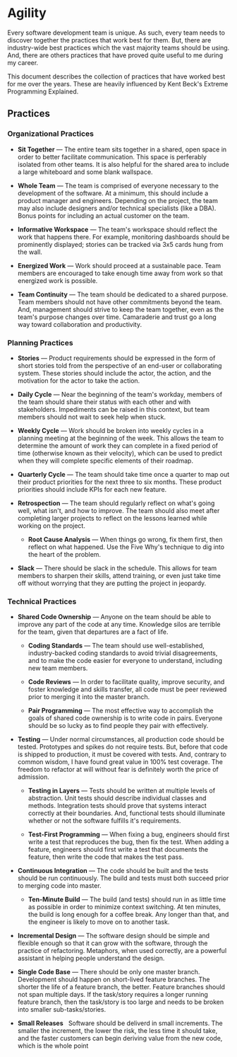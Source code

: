 # Agility

Every software development team is unique. As such, every team needs to discover together the practices that work best for them. But, there are industry-wide best practices which the vast majority teams should be using. And, there are others practices that have proved quite useful to me during my career.

This document describes the collection of practices that have worked best for me over the years. These are heavily influenced by Kent Beck's Extreme Programming Explained.

## Practices

### Organizational Practices

- **Sit Together** &mdash; The entire team sits together in a shared, open space in order to better facilitate communication. This space is perferably isolated from other teams. It is also helpful for the shared area to include a large whiteboard and some blank wallspace.

- **Whole Team** &mdash; The team is comprised of everyone necessary to the development of the software. At a minimum, this should include a product manager and engineers. Depending on the project, the team may also include designers and/or technical specialists (like a DBA). Bonus points for including an actual customer on the team.

- **Informative Workspace** &mdash; The team's workspace should reflect the work that happens there. For example, monitoring dashboards should be prominently displayed; stories can be tracked via 3x5 cards hung from the wall.

- **Energized Work** &mdash; Work should proceed at a sustainable pace. Team members are encouraged to take enough time away from work so that energized work is possible.

- **Team Continuity** &mdash; The team should be dedicated to a shared purpose. Team members should not have other commitments beyond the team. And, management should strive to keep the team together, even as the team's purpose changes over time. Camaraderie and trust go a long way toward collaboration and productivity.

### Planning Practices

- **Stories** &mdash; Product requirements should be expressed in the form of short stories told from the perspective of an end-user or collaborating system. These stories should include the actor, the action, and the motivation for the actor to take the action.

- **Daily Cycle** &mdash; Near the beginning of the team's workday, members of the team should share their status with each other and with stakeholders. Impediments can be raised in this context, but team members should not wait to seek help when stuck.

- **Weekly Cycle** &mdash; Work should be broken into weekly cycles in a planning meeting at the beginning of the week. This allows the team to determine the amount of work they can complete in a fixed period of time (otherwise known as their velocity), which can be used to predict when they will complete specific elements of their roadmap.

- **Quarterly Cycle** &mdash; The team should take time once a quarter to map out their product priorities for the next three to six months. These product priorities should include KPIs for each new feature.

- **Retrospection** &mdash; The team should regularly reflect on what's going well, what isn't, and how to improve. The team should also meet after completing larger projects to reflect on the lessons learned while working on the project.

  - **Root Cause Analysis** &mdash; When things go wrong, fix them first, then reflect on what happened. Use the Five Why's technique to dig into the heart of the problem.

- **Slack** &mdash; There should be slack in the schedule. This allows for team members to sharpen their skills, attend training, or even just take time off without worrying that they are putting the project in jeopardy.

### Technical Practices

- **Shared Code Ownership** &mdash; Anyone on the team should be able to improve any part of the code at any time. Knowledge silos are terrible for the team, given that departures are a fact of life.

  - **Coding Standards** &mdash; The team should use well-established, industry-backed coding standards to avoid trivial disagreements, and to make the code easier for everyone to understand, including new team members.

  - **Code Reviews** &mdash; In order to facilitate quality, improve security, and foster knowledge and skills transfer, all code must be peer reviewed prior to merging it into the master branch.

  - **Pair Programming** &mdash; The most effective way to accomplish the goals of shared code ownership is to write code in pairs. Everyone should be so lucky as to find people they pair with effectively.

- **Testing** &mdash; Under normal circumstances, all production code should be tested. Prototypes and spikes do not require tests. But, before that code is shipped to production, it must be covered with tests. And, contrary to common wisdom, I have found great value in 100% test coverage. The freedom to refactor at will without fear is definitely worth the price of admission.

  - **Testing in Layers** &mdash; Tests should be written at multiple levels of abstraction. Unit tests should describe individual classes and methods. Integration tests should prove that systems interact correctly at their boundaries. And, functional tests should illuminate whether or not the software fulfills it's requirements.

  - **Test-First Programming** &mdash; When fixing a bug, engineers should first write a test that reproduces the bug, then fix the test. When adding a feature, engineers should first write a test that documents the feature, then write the code that makes the test pass.

- **Continuous Integration** &mdash; The code should be built and the tests should be run continuously. The build and tests must both succeed prior to merging code into master.

  - **Ten-Minute Build** &mdash; The build (and tests) should run in as little time as possible in order to minimize context switching. At ten minutes, the build is long enough for a coffee break. Any longer than that, and the engineer is likely to move on to another task.

- **Incremental Design** &mdash; The software design should be simple and flexible enough so that it can grow with the software, through the practice of refactoring. Metaphors, when used correctly, are a powerful assistant in helping people understand the design.

- **Single Code Base** &mdash; There should be only one master branch. Development should happen on short-lived feature branches. The shorter the life of a feature branch, the better. Feature branches should not span multiple days. If the task/story requires a longer running feature branch, then the task/story is too large and needs to be broken into smaller sub-tasks/stories.

- **Small Releases** &nbsp; Software should be deliverd in small increments. The smaller the increment, the lower the risk, the less time it should take, and the faster customers can begin deriving value from the new code, which is the whole point
